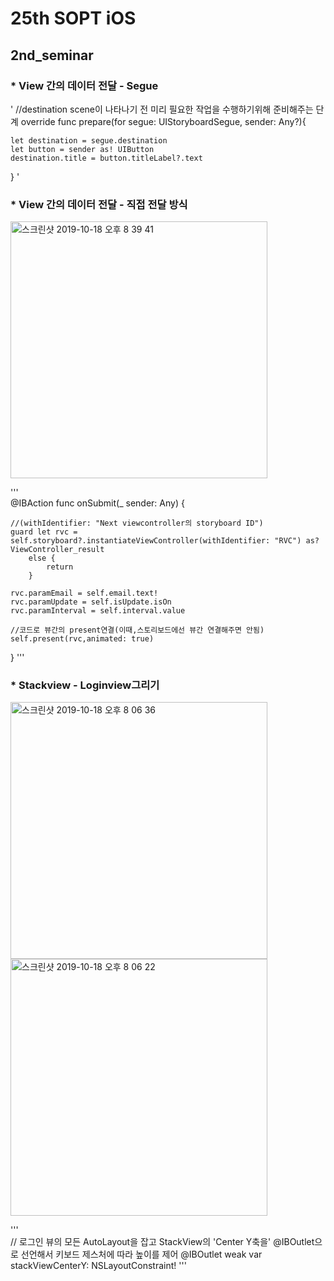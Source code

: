 # 25th SOPT iOS
## 2nd_seminar  
### __* View 간의 데이터 전달 - Segue__

\'
//destination scene이 나타나기 전 미리 필요한 작업을 수행하기위해 준비해주는 단계
override func prepare(for segue: UIStoryboardSegue, sender: Any?){
    
    let destination = segue.destination
    let button = sender as! UIButton
    destination.title = button.titleLabel?.text

}
\'

### __* View 간의 데이터 전달 - 직접 전달 방식__

<img width="411" alt="스크린샷 2019-10-18 오후 8 39 41" src="https://user-images.githubusercontent.com/22251299/67091851-b43b4280-f1e8-11e9-8d24-ed17356a077f.png">

'''     
@IBAction func onSubmit(_ sender: Any) {
    
    //(withIdentifier: "Next viewcontroller의 storyboard ID")
    guard let rvc = self.storyboard?.instantiateViewController(withIdentifier: "RVC") as? ViewController_result
        else {
            return
        }
    
    rvc.paramEmail = self.email.text!
    rvc.paramUpdate = self.isUpdate.isOn
    rvc.paramInterval = self.interval.value
    
    //코드로 뷰간의 present연결(이때,스토리보드에선 뷰간 연결해주면 안됨)
    self.present(rvc,animated: true)
    
}
'''

### __* Stackview - Loginview그리기__


<img width="411" alt="스크린샷 2019-10-18 오후 8 06 36" src="https://user-images.githubusercontent.com/22251299/67090084-26f5ef00-f1e4-11e9-8d93-71bdd0a9b10a.png">



<img width="411" alt="스크린샷 2019-10-18 오후 8 06 22" src="https://user-images.githubusercontent.com/22251299/67090115-3c6b1900-f1e4-11e9-963e-9794f9de4149.png">

'''    
// 로그인 뷰의 모든 AutoLayout을 잡고 StackView의 'Center Y축을' @IBOutlet으로 선언해서 키보드 제스처에 따라 높이를 제어
@IBOutlet weak var stackViewCenterY: NSLayoutConstraint! 
'''


